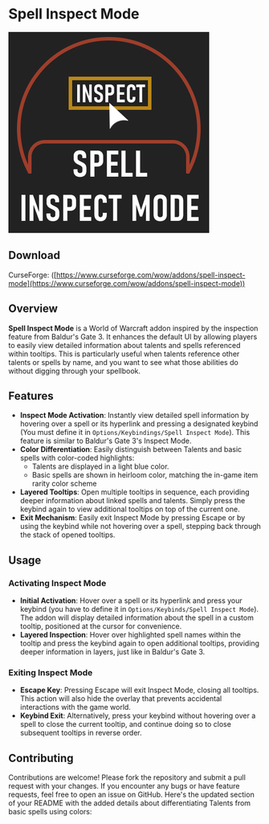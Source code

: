 # Spell Inspect Mode

![logo](https://github.com/Loadren/spell-inspect-mode/blob/main/logo.jpg?raw=true)

## Download

CurseForge: ([https://www.curseforge.com/wow/addons/spell-inspect-mode](https://www.curseforge.com/wow/addons/spell-inspect-mode))

## Overview

**Spell Inspect Mode** is a World of Warcraft addon inspired by the inspection feature from Baldur's Gate 3. It enhances the default UI by allowing players to easily view detailed information about talents and spells referenced within tooltips. This is particularly useful when talents reference other talents or spells by name, and you want to see what those abilities do without digging through your spellbook.

## Features

- **Inspect Mode Activation**: Instantly view detailed spell information by hovering over a spell or its hyperlink and pressing a designated keybind (You must define it in `Options/Keybindings/Spell Inspect Mode`). This feature is similar to Baldur's Gate 3's Inspect Mode.
- **Color Differentiation**: Easily distinguish between Talents and basic spells with color-coded highlights:
  - Talents are displayed in a light blue color.
  - Basic spells are shown in heirloom color, matching the in-game item rarity color scheme
- **Layered Tooltips**: Open multiple tooltips in sequence, each providing deeper information about linked spells and talents. Simply press the keybind again to view additional tooltips on top of the current one.
- **Exit Mechanism**: Easily exit Inspect Mode by pressing Escape or by using the keybind while not hovering over a spell, stepping back through the stack of opened tooltips.

## Usage

### Activating Inspect Mode
- **Initial Activation**: Hover over a spell or its hyperlink and press your keybind (you have to define it in `Options/Keybinds/Spell Inspect Mode`). The addon will display detailed information about the spell in a custom tooltip, positioned at the cursor for convenience.
- **Layered Inspection**: Hover over highlighted spell names within the tooltip and press the keybind again to open additional tooltips, providing deeper information in layers, just like in Baldur's Gate 3.

### Exiting Inspect Mode
- **Escape Key**: Pressing Escape will exit Inspect Mode, closing all tooltips. This action will also hide the overlay that prevents accidental interactions with the game world.
- **Keybind Exit**: Alternatively, press your keybind without hovering over a spell to close the current tooltip, and continue doing so to close subsequent tooltips in reverse order.

## Contributing

Contributions are welcome! Please fork the repository and submit a pull request with your changes. If you encounter any bugs or have feature requests, feel free to open an issue on GitHub.
Here's the updated section of your README with the added details about differentiating Talents from basic spells using colors: